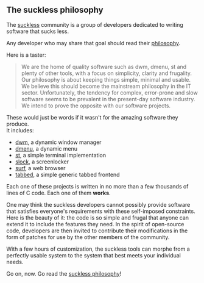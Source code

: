 ## The suckless philosophy

The [suckless](http://suckless.org) community is a group of developers dedicated to writing software that sucks less.

Any developer who may share that goal should read their [philosophy](http://suckless.org/philosophy).

Here is a taster:

>We are the home of quality software such as dwm, dmenu, st and plenty of other tools, with a focus on simplicity, clarity and frugality. Our philosophy is about keeping things simple, minimal and usable. We believe this should become the mainstream philosophy in the IT sector. Unfortunately, the tendency for complex, error-prone and slow software seems to be prevalent in the present-day software industry. We intend to prove the opposite with our software projects.

These would just be words if it wasn't for the amazing software they produce.<br/>
It includes:

- [dwm](http://dwm.suckless.org), a dynamic window manager
- [dmenu](http://tools.suckless.org/dmenu), a dynamic menu
- [st](http://st.suckless.org), a simple terminal implementation
- [slock](http://tools.suckless.org/slock), a screenlocker
- [surf](http://surf.suckless.org), a web browser
- [tabbed](http://tools.suckless.org/tabbed), a simple generic tabbed frontend

Each one of these projects is written in no more than a few thousands of lines of C code.
Each one of them **works**.

One may think the suckless developers cannot possibly provide software that satisfies everyone's requirements with these self-imposed constraints.<br/>
Here is the beauty of it: the code is so simple and frugal that anyone can extend it to include the features they need. In the spirit of open-source code, developers are then invited to contribute their modifications in the form of patches for use by the other members of the community.

With a few hours of customization, the suckless tools can morphe from a perfectly usable system to the system that best meets your individual needs.

Go on, now. Go read the [suckless philosophy](http://suckless.org/philosophy)!
